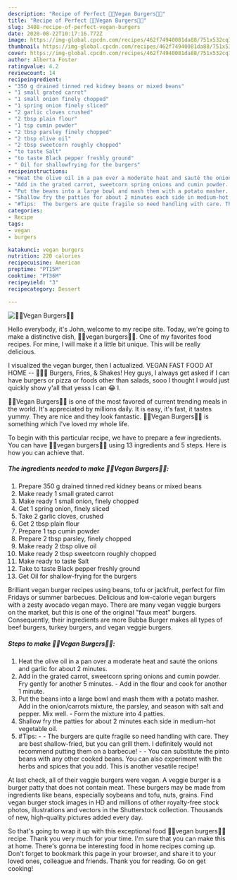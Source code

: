 ```yaml
---
description: "Recipe of Perfect 🍔🍟Vegan Burgers🍟🍔"
title: "Recipe of Perfect 🍔🍟Vegan Burgers🍟🍔"
slug: 3408-recipe-of-perfect-vegan-burgers
date: 2020-08-22T10:17:16.772Z
image: https://img-global.cpcdn.com/recipes/462f74940081da88/751x532cq70/🍔🍟vegan-burgers🍟🍔-recipe-main-photo.jpg
thumbnail: https://img-global.cpcdn.com/recipes/462f74940081da88/751x532cq70/🍔🍟vegan-burgers🍟🍔-recipe-main-photo.jpg
cover: https://img-global.cpcdn.com/recipes/462f74940081da88/751x532cq70/🍔🍟vegan-burgers🍟🍔-recipe-main-photo.jpg
author: Alberta Foster
ratingvalue: 4.2
reviewcount: 14
recipeingredient:
- "350 g drained tinned red kidney beans or mixed beans"
- "1 small grated carrot"
- "1 small onion finely chopped"
- "1 spring onion finely sliced"
- "2 garlic cloves crushed"
- "2 tbsp plain flour"
- "1 tsp cumin powder"
- "2 tbsp parsley finely chopped"
- "2 tbsp olive oil"
- "2 tbsp sweetcorn roughly chopped"
- "to taste Salt"
- "to taste Black pepper freshly ground"
- " Oil for shallowfrying for the burgers"
recipeinstructions:
- "Heat the olive oil in a pan over a moderate heat and sauté the onions and garlic for about 2 minutes."
- "Add in the grated carrot, sweetcorn spring onions and cumin powder. Fry gently for another 5 minutes. Add in the flour and cook for another 1 minute."
- "Put the beans into a large bowl and mash them with a potato masher. Add in the onion/carrots mixture, the parsley, and season with salt and pepper. Mix well. Form the mixture into 4 patties."
- "Shallow fry the patties for about 2 minutes each side in medium-hot vegetable oil."
- "#Tips:  The burgers are quite fragile so need handling with care. They are best shallow-fried, but you can grill them. I definitely would not recommend putting them on a barbecue!  You can substitute the pinto beans with any other cooked beans. You can also experiment with the herbs and spices that you add. This is another vesatile recipe!"
categories:
- Recipe
tags:
- vegan
- burgers

katakunci: vegan burgers 
nutrition: 220 calories
recipecuisine: American
preptime: "PT15M"
cooktime: "PT36M"
recipeyield: "3"
recipecategory: Dessert

---
```



![🍔🍟Vegan Burgers🍟🍔](https://img-global.cpcdn.com/recipes/462f74940081da88/751x532cq70/🍔🍟vegan-burgers🍟🍔-recipe-main-photo.jpg)

Hello everybody, it's John, welcome to my recipe site. Today, we're going to make a distinctive dish, 🍔🍟vegan burgers🍟🍔. One of my favorites food recipes. For mine, I will make it a little bit unique. This will be really delicious.

I visualized the vegan burger, then I actualized. VEGAN FAST FOOD AT HOME -- 🍔🍟🍨 Burgers, Fries, &amp; Shakes! Hey guys, I always get asked if I can have burgers or pizza or foods other than salads, sooo I thought I would just quickly show y&#39;all that yesss I can 😂 I.

🍔🍟Vegan Burgers🍟🍔 is one of the most favored of current trending meals in the world. It's appreciated by millions daily. It is easy, it's fast, it tastes yummy. They are nice and they look fantastic. 🍔🍟Vegan Burgers🍟🍔 is something which I've loved my whole life.


To begin with this particular recipe, we have to prepare a few ingredients. You can have 🍔🍟vegan burgers🍟🍔 using 13 ingredients and 5 steps. Here is how you can achieve that.

<!--inarticleads1-->

##### The ingredients needed to make 🍔🍟Vegan Burgers🍟🍔:

1. Prepare 350 g drained tinned red kidney beans or mixed beans
1. Make ready 1 small grated carrot
1. Make ready 1 small onion, finely chopped
1. Get 1 spring onion, finely sliced
1. Take 2 garlic cloves, crushed
1. Get 2 tbsp plain flour
1. Prepare 1 tsp cumin powder
1. Prepare 2 tbsp parsley, finely chopped
1. Make ready 2 tbsp olive oil
1. Make ready 2 tbsp sweetcorn roughly chopped
1. Make ready to taste Salt
1. Take to taste Black pepper freshly ground
1. Get  Oil for shallow-frying for the burgers


Brilliant vegan burger recipes using beans, tofu or jackfruit, perfect for film Fridays or summer barbecues. Delicious and low-calorie vegan burgers with a zesty avocado vegan mayo. There are many vegan veggie burgers on the market, but this is one of the original &#34;faux meat&#34; burgers. Consequently, their ingredients are more Bubba Burger makes all types of beef burgers, turkey burgers, and vegan veggie burgers. 

<!--inarticleads2-->

##### Steps to make 🍔🍟Vegan Burgers🍟🍔:

1. Heat the olive oil in a pan over a moderate heat and sauté the onions and garlic for about 2 minutes.
1. Add in the grated carrot, sweetcorn spring onions and cumin powder. Fry gently for another 5 minutes. - Add in the flour and cook for another 1 minute.
1. Put the beans into a large bowl and mash them with a potato masher. Add in the onion/carrots mixture, the parsley, and season with salt and pepper. Mix well. - Form the mixture into 4 patties.
1. Shallow fry the patties for about 2 minutes each side in medium-hot vegetable oil.
1. #Tips: -  - The burgers are quite fragile so need handling with care. They are best shallow-fried, but you can grill them. I definitely would not recommend putting them on a barbecue! -  - You can substitute the pinto beans with any other cooked beans. You can also experiment with the herbs and spices that you add. This is another vesatile recipe!


At last check, all of their veggie burgers were vegan. A veggie burger is a burger patty that does not contain meat. These burgers may be made from ingredients like beans, especially soybeans and tofu, nuts, grains. Find vegan burger stock images in HD and millions of other royalty-free stock photos, illustrations and vectors in the Shutterstock collection. Thousands of new, high-quality pictures added every day. 

So that's going to wrap it up with this exceptional food 🍔🍟vegan burgers🍟🍔 recipe. Thank you very much for your time. I'm sure that you can make this at home. There's gonna be interesting food in home recipes coming up. Don't forget to bookmark this page in your browser, and share it to your loved ones, colleague and friends. Thank you for reading. Go on get cooking!
